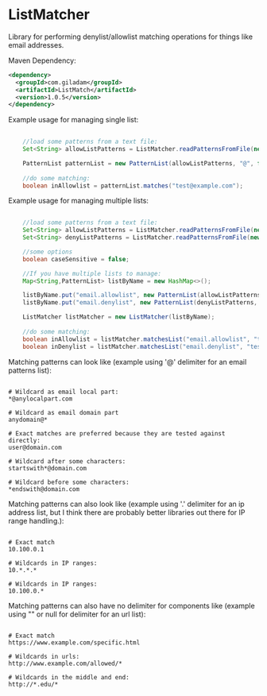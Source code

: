 ListMatcher
=========

Library for performing denylist/allowlist matching operations for things like email addresses.


Maven Dependency:

```xml
<dependency>
  <groupId>com.giladam</groupId>
  <artifactId>ListMatch</artifactId>
  <version>1.0.5</version>
</dependency>
```


Example usage for managing single list:

```java
    
    //load some patterns from a text file:
    Set<String> allowListPatterns = ListMatcher.readPatternsFromFile(new File("/tmp/allow.txt"));

    PatternList patternList = new PatternList(allowListPatterns, "@", false);
        
    //do some matching:
    boolean inAllowlist = patternList.matches("test@example.com");
```


Example usage for managing multiple lists:

```java
    
    //load some patterns from a text file:
    Set<String> allowListPatterns = ListMatcher.readPatternsFromFile(new File("/tmp/someAllowlist.txt"));
    Set<String> denyListPatterns = ListMatcher.readPatternsFromFile(new File("/tmp/someDenylist.txt"));

    //some options
    boolean caseSensitive = false;

    //If you have multiple lists to manage:
    Map<String,PatternList> listByName = new HashMap<>();

    listByName.put("email.allowlist", new PatternList(allowListPatterns, "@", caseSensitive));
    listByName.put("email.denylist", new PatternList(denyListPatterns, "@", caseSensitive));

    ListMatcher listMatcher = new ListMatcher(listByName);
    
    //do some matching:
    boolean inAllowlist = listMatcher.matchesList("email.allowlist", "test@example.com");
    boolean inDenylist = listMatcher.matchesList("email.denylist", "test@example.com");
```



Matching patterns can look like (example using '@' delimiter for an email patterns list):

```

# Wildcard as email local part:
*@anylocalpart.com

# Wildcard as email domain part
anydomain@*

# Exact matches are preferred because they are tested against directly:
user@domain.com

# Wildcard after some characters:
startswith*@domain.com

# Wildcard before some characters:
*endswith@domain.com
```


Matching patterns can also look like (example using '.' delimiter for an ip address list, but I think there are probably
better libraries out there for IP range handling.):


```

# Exact match
10.100.0.1

# Wildcards in IP ranges:
10.*.*.*

# Wildcards in IP ranges:
10.100.0.*

```



Matching patterns can also have no delimiter for components like (example using "" or null for delimiter for an url list):

```

# Exact match
https://www.example.com/specific.html

# Wildcards in urls:
http://www.example.com/allowed/*

# Wildcards in the middle and end:
http://*.edu/*

```

